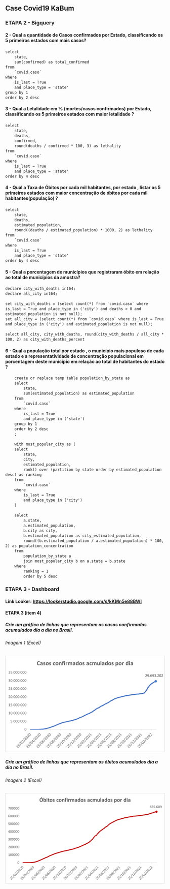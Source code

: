 ## Case Covid19 KaBum

### ETAPA 2 - Bigquery

#### 2 - Qual a quantidade de Casos confirmados por Estado, classificando os 5 primeiros estados com mais casos?

```
select 
    state,
    sum(confirmed) as total_confirmed
from 
    `covid.caso`
where 
    is_last = True
    and place_type = 'state'
group by 1
order by 2 desc   
```

#### 3 - Qual a Letalidade em % (mortes/casos confirmados) por Estado, classificando os 5 primeiros estados com maior letalidade ?

```
select
    state,
    deaths,
    confirmed,
    round(deaths / confirmed * 100, 3) as lethality
from 
    `covid.caso`
where
    is_last = True
    and place_type = 'state'
order by 4 desc
```
#### 4 - Qual a Taxa de Óbitos por cada mil habitantes, por estado , listar os 5 primeiros estados com maior concentração de óbitos por cada mil habitantes(população) ?

```
select
    state,
    deaths,
    estimated_population,
    round((deaths / estimated_population) * 1000, 2) as lethality
from 
    `covid.caso`
where
    is_last = True
    and place_type = 'state'
order by 4 desc
```

#### 5 - Qual a porcentagem de municípios que registraram óbito em relação ao total de municípios da amostra?
```
declare city_with_deaths int64;
declare all_city int64;

set city_with_deaths = (select count(*) from `covid.caso` where is_last = True and place_type in ('city') and deaths > 0 and estimated_population is not null);
set all_city = (select count(*) from `covid.caso` where is_last = True and place_type in ('city') and estimated_population is not null);

select all_city, city_with_deaths, round(city_with_deaths / all_city * 100, 2) as city_with_deaths_percent
```

#### 6 - Qual a população total por estado , o município mais populoso de cada estado e a representatividade de concentração populacional em porcentagem deste município em relação ao total de habitantes do estado ?

```
    create or replace temp table population_by_state as
    select
        state,
        sum(estimated_population) as estimated_population
    from
        `covid.caso`
    where
        is_last = True
        and place_type in ('state')
    group by 1
    order by 2 desc
    ;

    with most_popular_city as (
    select
        state,
        city,
        estimated_population,
        rank() over (partition by state order by estimated_population desc) as ranking
    from
        `covid.caso`
    where
        is_last = True
        and place_type in ('city')
    )

    select
        a.state,
        a.estimated_population,
        b.city as city,
        b.estimated_population as city_estimated_population,
        round((b.estimated_population / a.estimated_population) * 100, 2) as population_concentration
    from
        population_by_state a
        join most_popular_city b on a.state = b.state
    where
        ranking = 1
        order by 5 desc
```

### ETAPA 3 - Dashboard

#### Link Looker: <https://lookerstudio.google.com/s/kKMn5e88BWI>

#### ETAPA 3 (item 4)

##### Crie um gráfico de linhas que representam os casos confirmados acumulados dia a dia no Brasil.

###### Imagem 1 (Excel)

![Alt ou título da imagem](https://github.com/thiagordsouza/Case-Covid19-KaBum-GCP/blob/main/casos-acumulados.png)

##### Crie um gráfico de linhas que representam os óbitos acumulados dia a dia no Brasil.

###### Imagem 2 (Excel)

![Alt ou título da imagem](https://github.com/thiagordsouza/Case-Covid19-KaBum-GCP/blob/main/obitos-acumulados.png)
